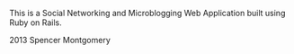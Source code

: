 This is a Social Networking and Microblogging Web Application built using Ruby on Rails.

2013 Spencer Montgomery